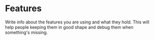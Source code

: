 Features
========

Write info about the features you are using and what they hold. This will help people keeping them in good shape and debug them when something's missing.

